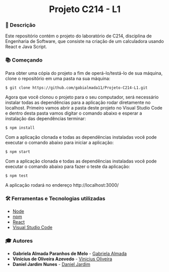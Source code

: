 <h1 align="center">Projeto C214 - L1</h1>

### :pushpin: Descrição
<p>Este repositório contém o projeto do laboratório de C214, disciplina de Engenharia de Software, que consiste na criação de um calculadora usando React e Java Script.<p>

### :books: Começando
Para obter uma cópia do projeto a fim de operá-lo/testá-lo de sua máquina, clone o repositório em uma pasta na sua máquina:
```
$ git clone https://github.com/gabialmada11/Projeto-C214-L1.git
```

Agora que você clonou o projeto para o seu computador, será necessário instalar todas as dependências para a aplicação rodar diretamente no localhost. Primeiro vamos abrir a pasta deste projeto no Visual Studio Code e dentro desta pasta vamos digitar o comando abaixo e esperar a instalação das dependências terminar:
```
$ npm install
```

Com a aplicação clonada e todas as dependências instaladas você pode executar o comando abaixo para iniciar a aplicação:
```
$ npm start
```

Com a aplicação clonada e todas as dependências instaladas você pode executar o comando abaixo para fazer o teste da aplicação:
```
$ npm test
```
A aplicação rodará no endereço http://localhost:3000/ 

### :hammer_and_wrench: Ferramentas e Tecnologias utilizadas
- [Node](https://nodejs.org/en/)
- [npm](https://www.npmjs.com/)
- [React](https://reactjs.org/)
- [Visual Studio Code](https://code.visualstudio.com/)


### :mortar_board: Autores 


* **Gabriela Almada Paranhos de Melo** - [Gabriela Almada](https://github.com/gabialmada11)
* **Vinicius de Oliveira Azevedo** - [Vinicius Oliveira](https://github.com/Vinicius-Azevedo)
* **Daniel Jardim Nunes** - [Daniel Jardim](https://github.com/DanielJardiim)
